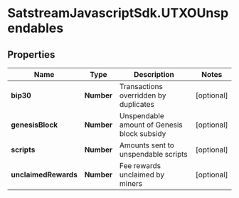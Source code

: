 # SatstreamJavascriptSdk.UTXOUnspendables

## Properties
Name | Type | Description | Notes
------------ | ------------- | ------------- | -------------
**bip30** | **Number** | Transactions overridden by duplicates | [optional] 
**genesisBlock** | **Number** | Unspendable amount of Genesis block subsidy | [optional] 
**scripts** | **Number** | Amounts sent to unspendable scripts | [optional] 
**unclaimedRewards** | **Number** | Fee rewards unclaimed by miners | [optional] 

